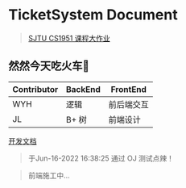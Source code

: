 # TicketSystem Document

> [SJTU CS1951 课程大作业](https://github.com/ACMClassCourse-2021/TicketSystem)

## 然然今天吃火车🚂
|Contributor | BackEnd | FrontEnd |
| -------- | -------- | -------- |
| WYH | 逻辑 | 前后端交互 |
| JL | B+ 树 | 前端设计 |

[开发文档](https://github.com/Jerx2y/TicketSystem-Assignment-2022/blob/w/docs/BackEnd%20Document.md)

> 于Jun-16-2022 16:38:25 通过 OJ 测试点辣！

> 前端施工中...